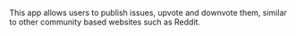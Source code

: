 This app allows users to publish issues, upvote and downvote them, similar to other community based websites such as Reddit.